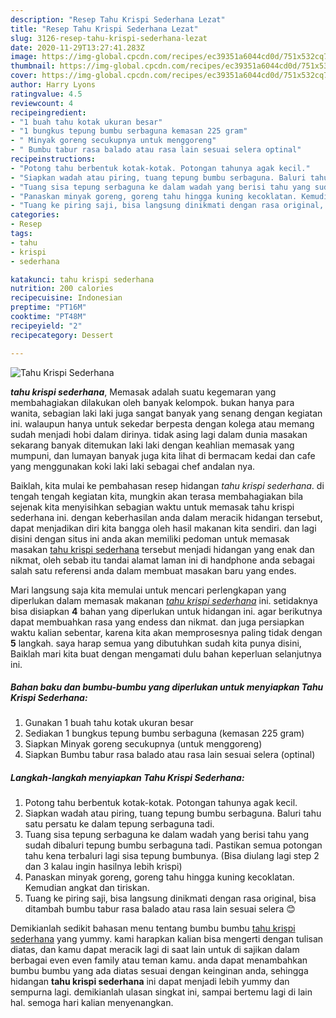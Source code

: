 ```yaml
---
description: "Resep Tahu Krispi Sederhana Lezat"
title: "Resep Tahu Krispi Sederhana Lezat"
slug: 3126-resep-tahu-krispi-sederhana-lezat
date: 2020-11-29T13:27:41.283Z
image: https://img-global.cpcdn.com/recipes/ec39351a6044cd0d/751x532cq70/tahu-krispi-sederhana-foto-resep-utama.jpg
thumbnail: https://img-global.cpcdn.com/recipes/ec39351a6044cd0d/751x532cq70/tahu-krispi-sederhana-foto-resep-utama.jpg
cover: https://img-global.cpcdn.com/recipes/ec39351a6044cd0d/751x532cq70/tahu-krispi-sederhana-foto-resep-utama.jpg
author: Harry Lyons
ratingvalue: 4.5
reviewcount: 4
recipeingredient:
- "1 buah tahu kotak ukuran besar"
- "1 bungkus tepung bumbu serbaguna kemasan 225 gram"
- " Minyak goreng secukupnya untuk menggoreng"
- " Bumbu tabur rasa balado atau rasa lain sesuai selera optinal"
recipeinstructions:
- "Potong tahu berbentuk kotak-kotak. Potongan tahunya agak kecil."
- "Siapkan wadah atau piring, tuang tepung bumbu serbaguna. Baluri tahu satu persatu ke dalam tepung serbaguna tadi."
- "Tuang sisa tepung serbaguna ke dalam wadah yang berisi tahu yang sudah dibaluri tepung bumbu serbaguna tadi. Pastikan semua potongan tahu kena terbaluri lagi sisa tepung bumbunya. (Bisa diulang lagi step 2 dan 3 kalau ingin hasilnya lebih krispi)"
- "Panaskan minyak goreng, goreng tahu hingga kuning kecoklatan. Kemudian angkat dan tiriskan."
- "Tuang ke piring saji, bisa langsung dinikmati dengan rasa original, bisa ditambah bumbu tabur rasa balado atau rasa lain sesuai selera 😊"
categories:
- Resep
tags:
- tahu
- krispi
- sederhana

katakunci: tahu krispi sederhana 
nutrition: 200 calories
recipecuisine: Indonesian
preptime: "PT16M"
cooktime: "PT48M"
recipeyield: "2"
recipecategory: Dessert

---
```



![Tahu Krispi Sederhana](https://img-global.cpcdn.com/recipes/ec39351a6044cd0d/751x532cq70/tahu-krispi-sederhana-foto-resep-utama.jpg)

<b><i>tahu krispi sederhana</i></b>, Memasak adalah suatu kegemaran yang membahagiakan dilakukan oleh banyak kelompok. bukan hanya para wanita, sebagian laki laki juga sangat banyak yang senang dengan kegiatan ini. walaupun hanya untuk sekedar berpesta dengan kolega atau memang sudah menjadi hobi dalam dirinya. tidak asing lagi dalam dunia masakan sekarang banyak ditemukan laki laki dengan keahlian memasak yang mumpuni, dan lumayan banyak juga kita lihat di bermacam kedai dan cafe yang menggunakan koki laki laki sebagai chef andalan nya.

Baiklah, kita mulai ke pembahasan resep hidangan <i>tahu krispi sederhana</i>. di tengah tengah kegiatan kita, mungkin akan terasa membahagiakan bila sejenak kita menyisihkan sebagian waktu untuk memasak tahu krispi sederhana ini. dengan keberhasilan anda dalam meracik hidangan tersebut, dapat menjadikan diri kita bangga oleh hasil makanan kita sendiri. dan lagi disini dengan situs ini anda akan memiliki pedoman untuk memasak masakan <u>tahu krispi sederhana</u> tersebut menjadi hidangan yang enak dan nikmat, oleh sebab itu tandai alamat laman ini di handphone anda sebagai salah satu referensi anda dalam membuat masakan baru yang endes.




Mari langsung saja kita memulai untuk mencari perlengkapan yang diperlukan dalam memasak makanan <u><i>tahu krispi sederhana</i></u> ini. setidaknya bisa disiapkan <b>4</b> bahan yang diperlukan untuk hidangan ini. agar berikutnya dapat membuahkan rasa yang endess dan nikmat. dan juga persiapkan waktu kalian sebentar, karena kita akan memprosesnya paling tidak dengan <b>5</b> langkah. saya harap semua yang dibutuhkan sudah kita punya disini, Baiklah mari kita buat dengan mengamati dulu bahan keperluan selanjutnya ini.

<!--inarticleads1-->

##### Bahan baku dan bumbu-bumbu yang diperlukan untuk menyiapkan Tahu Krispi Sederhana:

1. Gunakan 1 buah tahu kotak ukuran besar
1. Sediakan 1 bungkus tepung bumbu serbaguna (kemasan 225 gram)
1. Siapkan  Minyak goreng secukupnya (untuk menggoreng)
1. Siapkan  Bumbu tabur rasa balado atau rasa lain sesuai selera (optinal)




<!--inarticleads2-->

##### Langkah-langkah menyiapkan Tahu Krispi Sederhana:

1. Potong tahu berbentuk kotak-kotak. Potongan tahunya agak kecil.
1. Siapkan wadah atau piring, tuang tepung bumbu serbaguna. Baluri tahu satu persatu ke dalam tepung serbaguna tadi.
1. Tuang sisa tepung serbaguna ke dalam wadah yang berisi tahu yang sudah dibaluri tepung bumbu serbaguna tadi. Pastikan semua potongan tahu kena terbaluri lagi sisa tepung bumbunya. (Bisa diulang lagi step 2 dan 3 kalau ingin hasilnya lebih krispi)
1. Panaskan minyak goreng, goreng tahu hingga kuning kecoklatan. Kemudian angkat dan tiriskan.
1. Tuang ke piring saji, bisa langsung dinikmati dengan rasa original, bisa ditambah bumbu tabur rasa balado atau rasa lain sesuai selera 😊




Demikianlah sedikit bahasan menu tentang bumbu bumbu <u>tahu krispi sederhana</u> yang yummy. kami harapkan kalian bisa mengerti dengan tulisan diatas, dan kamu dapat meracik lagi di saat lain untuk di sajikan dalam berbagai even even family atau teman kamu. anda dapat menambahkan bumbu bumbu yang ada diatas sesuai dengan keinginan anda, sehingga hidangan <b>tahu krispi sederhana</b> ini dapat menjadi lebih yummy dan sempurna lagi. demikianlah ulasan singkat ini, sampai bertemu lagi di lain hal. semoga hari kalian menyenangkan.
